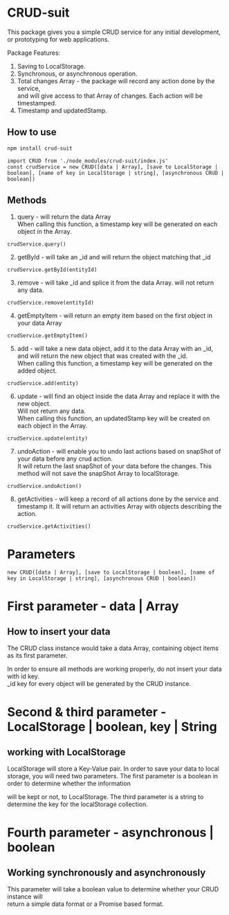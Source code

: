 # CRUD-suit

This package gives you a simple CRUD service for any initial development, or prototyping for web applications.

Package Features:

1. Saving to LocalStorage.
2. Synchronous, or asynchronous operation.
3. Total changes Array - the package will record any action done by the service,  
   and will give access to that Array of changes. Each action will be timestamped.
4. Timestamp and updatedStamp.

## How to use

```bash
npm install crud-suit
```

```
import CRUD from './node_modules/crud-suit/index.js'
const crudService = new CRUD([data | Array], [save to LocalStorage | boolean], [name of key in LocalStorage | string], [asynchronous CRUD | boolean])
```

## Methods

1. query - will return the data Array  
   When calling this function, a timestamp key will be generated on each object in the Array.

```
crudService.query()
```

2. getById - will take an \_id and will return the object matching that \_id

```
crudService.getById(entityId)
```

3. remove - will take \_id and splice it from the data Array. will not return any data.

```
crudService.remove(entityId)
```

4. getEmptyItem - will return an empty item based on the first object in your data Array

```
crudService.getEmptyItem()
```

5. add - will take a new data object, add it to the data Array with an \_id,  
   and will return the new object that was created with the \_id.  
   When calling this function, a timestamp key will be generated on the added object.

```
crudService.add(entity)
```

6. update - will find an object inside the data Array and replace it with the new object.  
   Will not return any data.  
   When calling this function, an updatedStamp key will be created on each object in the Array.

```
crudService.update(entity)
```

7. undoAction - will enable you to undo last actions based on snapShot of your data before any crud action.  
   It will return the last snapShot of your data before the changes.
   This method will not save the snapShot Array to localStorage.

```
crudService.undoAction()
```

8. getActivities - will keep a record of all actions done by the service and timestamp it.
   It will return an activities Array with objects describing the action.

```
crudService.getActivities()
```

# Parameters

```
new CRUD([data | Array], [save to LocalStorage | boolean], [name of key in LocalStorage | string], [asynchronous CRUD | boolean])
```

# First parameter - data | Array

## How to insert your data

The CRUD class instance would take a data Array, containing object items as its
first parameter.

In order to ensure all methods are working properly, do not insert your data with id key.  
\_id key for every object will be generated by the CRUD instance.

# Second & third parameter - LocalStorage | boolean, key | String

## working with LocalStorage

LocalStorage will store a Key-Value pair.
In order to save your data to local storage, you will need two parameters.
The first parameter is a boolean in order to determine whether the information

will be kept or not, to LocalStorage.
The third parameter is a string to determine the key for the localStorage collection.

# Fourth parameter - asynchronous | boolean

## Working synchronously and asynchronously

This parameter will take a boolean value to determine whether your CRUD instance will  
return a simple data format or a Promise based format.
